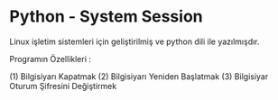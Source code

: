 # Python - System Session

Linux işletim sistemleri için geliştirilmiş ve python dili ile yazılmışdır.

Programın Özellikleri :

(1) Bilgisiyarı Kapatmak
(2) Bilgisiyarı Yeniden Başlatmak
(3) Bilgisiyar Oturum Şifresini Değiştirmek
